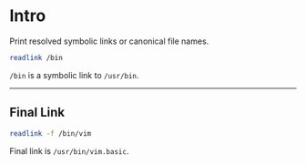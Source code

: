 # Intro

Print resolved symbolic links or canonical file names.

```bash {copyable}
readlink /bin
```

`/bin` is a symbolic link to `/usr/bin`.

---

## Final Link

```bash {copyable}
readlink -f /bin/vim
```

Final link is `/usr/bin/vim.basic`.

